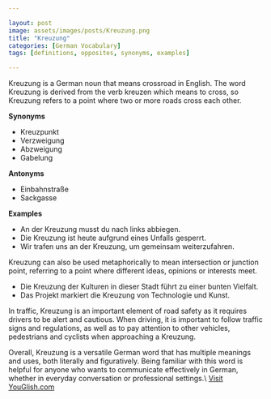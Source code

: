 ```yaml
---

layout: post
image: assets/images/posts/Kreuzung.png
title: "Kreuzung"
categories: [German Vocabulary]
tags: [definitions, opposites, synonyms, examples]

---
```


Kreuzung is a German noun that means crossroad in English. The word Kreuzung is derived from the verb kreuzen which means to cross, so Kreuzung refers to a point where two or more roads cross each other. 

**Synonyms**

- Kreuzpunkt
- Verzweigung
- Abzweigung
- Gabelung

**Antonyms**

- Einbahnstraße
- Sackgasse

**Examples**

- An der Kreuzung musst du nach links abbiegen.
- Die Kreuzung ist heute aufgrund eines Unfalls gesperrt.
- Wir trafen uns an der Kreuzung, um gemeinsam weiterzufahren.

Kreuzung can also be used metaphorically to mean intersection or junction point, referring to a point where different ideas, opinions or interests meet.

- Die Kreuzung der Kulturen in dieser Stadt führt zu einer bunten Vielfalt.
- Das Projekt markiert die Kreuzung von Technologie und Kunst.

In traffic, Kreuzung is an important element of road safety as it requires drivers to be alert and cautious. When driving, it is important to follow traffic signs and regulations, as well as to pay attention to other vehicles, pedestrians and cyclists when approaching a Kreuzung.

Overall, Kreuzung is a versatile German word that has multiple meanings and uses, both literally and figuratively. Being familiar with this word is helpful for anyone who wants to communicate effectively in German, whether in everyday conversation or professional settings.\ <a id="yg-widget-0" class="youglish-widget" data-query="Kreuzung" data-lang="german" data-components="8412" data-auto-start="0" data-bkg-color="theme_light" data-title="How%20to%20pronounce%20Kreuzung%20in%20German"  rel="nofollow" href="https://youglish.com">Visit YouGlish.com</a><script async src="https://youglish.com/public/emb/widget.js" charset="utf-8"></script>